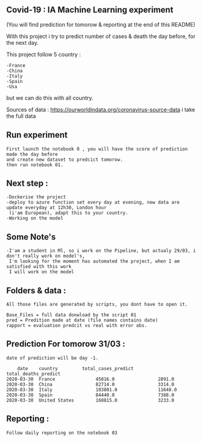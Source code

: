 ## Covid-19 : IA Machine Learning experiment

(You will find prediction for tomorow & reporting at the end of this README)

With this project i try to predict number of cases & death the day before, for the next day.

This project follow 5 country :
    
    -France
    -China
    -Italy
    -Spain
    -Usa

but we can do this with all country.

Sources of data : https://ourworldindata.org/coronavirus-source-data
i take the full data

## Run experiment

    First launch the notebook 0 , you will have the score of prediction made the day before
    and create new dataset to predcict tomorow.
    then run notebook 01.

## Next step :

    -Dockerise the project
    -deploy to azure function set every day at evening, new data are update everyday at 12h30, London hour 
     (i'am European), adapt this to your country.
    -Working on the model


## Some Note's

    -I'am a student in Ml, so i work on the Pipeline, but actualy 29/03, i don't really work on model's,
     I'm looking for the moment has automated the project, when I am satisfied with this work 
     I will work on the model

## Folders & data :

    All those files are generated by scripts, you dont have to open it.

    Base_Files = full data donwload by the script 01
    pred = Predition made at date (file names contains date)
    rapport = evaluation predcit vs real with error abs.

## Prediction For tomorow 31/03 :
    
    date of prediction will be day -1.

        date	country	        total_cases_predict		total_deaths_predict
    2020-03-30	France	             45016.0		        2891.0
    2020-03-30	China	             82714.0		        3314.0
    2020-03-30	Italy	             103801.0		        11648.0
    2020-03-30	Spain	             84440.0		        7388.0
    2020-03-30	United States	     160815.0		        3233.0

## Reporting : 

    Follow daily reporting on the notebook 03




     






